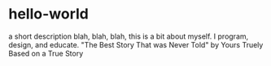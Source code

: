 # hello-world
a short description
blah, blah, blah, this is a bit about myself.
I program, design, and educate.
"The Best Story That was Never Told" by Yours Truely
  Based on a True Story
